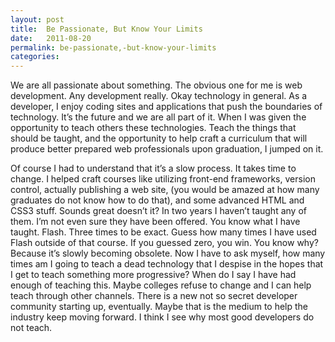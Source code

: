 ```yaml
---
layout: post
title:  Be Passionate, But Know Your Limits
date:   2011-08-20
permalink: be-passionate,-but-know-your-limits
categories:
---
```


We are all passionate about something. The obvious one for me is web development. Any development really. Okay technology in general. As a developer, I enjoy coding sites and applications that push the boundaries of technology. It’s the future and we are all part of it. When I was given the opportunity to teach others these technologies. Teach the things that should be taught, and the opportunity to help craft a curriculum that will produce better prepared web professionals upon graduation, I jumped on it.

Of course I had to understand that it’s a slow process. It takes time to change. I helped craft courses like utilizing front-end frameworks, version control, actually publishing a web site, (you would be amazed at how many graduates do not know how to do that), and some advanced HTML and CSS3 stuff. Sounds great doesn’t it? In two years I haven’t taught any of them. I’m not even sure they have been offered. You know what I have taught. Flash. Three times to be exact. Guess how many times I have used Flash outside of that course. If you guessed zero, you win. You know why? Because it’s slowly becoming obsolete. Now I have to ask myself, how many times am I going to teach a dead technology that I despise in the hopes that I get to teach something more progressive? When do I say I have had enough of teaching this. Maybe colleges refuse to change and I can help teach through other channels. There is a new not so secret developer community starting up, eventually. Maybe that is the medium to help the industry keep moving forward. I think I see why most good developers do not teach.
